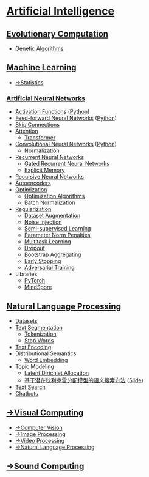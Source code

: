 # [Artificial Intelligence](Artificial%20Intelligence.md)
## [Evolutionary Computation](Evolutionary/README.md)
- [Genetic Algorithms](Evolutionary/Genetic/README.md)

## [Machine Learning](Machine%20Learning/README.md)
- [→Statistics](https://github.com/Chaoses-Ib/Statistics)

### [Artificial Neural Networks](Machine%20Learning/Neural%20Networks/README.md)
- [Activation Functions](Machine%20Learning/Neural%20Networks/Activation%20Functions.md) ([Python](Machine%20Learning/Neural%20Networks/Activation%20Functions.ipynb))
- [Feed-forward Neural Networks](Machine%20Learning/Neural%20Networks/Feed-forward.md) ([Python](Machine%20Learning/Neural%20Networks/Feed-forward.ipynb))
- [Skip Connections](Machine%20Learning/Neural%20Networks/Skip%20Connections/README.md)
- [Attention](Machine%20Learning/Neural%20Networks/Attention/README.md)
  - [Transformer](Machine%20Learning/Neural%20Networks/Attention/Transformer/README.md)
- [Convolutional Neural Networks](Machine%20Learning/Neural%20Networks/Convolutional/README.md) ([Python](Machine%20Learning/Neural%20Networks/Convolutional/README.ipynb))
  - [Normalization](Machine%20Learning/Neural%20Networks/Convolutional/Normalization.md)
- [Recurrent Neural Networks](Machine%20Learning/Neural%20Networks/Recurrent/README.md)
  - [Gated Recurrent Neural Networks](Machine%20Learning/Neural%20Networks/Recurrent/Gated/README.md)
  - [Explicit Memory](Machine%20Learning/Neural%20Networks/Recurrent/Explicit%20Memory.md)
- [Recursive Neural Networks](Machine%20Learning/Neural%20Networks/Recursive/README.md)
- [Autoencoders](Machine%20Learning/Neural%20Networks/Autoencoders/README.md)
- [Optimization](Machine%20Learning/Neural%20Networks/Optimization/README.md)
  - [Optimization Algorithms](Machine%20Learning/Neural%20Networks/Optimization/Algorithms.md)
  - [Batch Normalization](Machine%20Learning/Neural%20Networks/Optimization/Batch%20Normalization.md)
- [Regularization](Machine%20Learning/Neural%20Networks/Regularization/README.md)
  - [Dataset Augmentation](Machine%20Learning/Neural%20Networks/Regularization/Dataset%20Augmentation.md)
  - [Noise Injection](Machine%20Learning/Neural%20Networks/Regularization/Noise%20Injection.md)
  - [Semi-supervised Learning](Machine%20Learning/Neural%20Networks/Regularization/Semi-supervised%20Learning.md)
  - [Parameter Norm Penalties](Machine%20Learning/Neural%20Networks/Regularization/Parameter%20Norm%20Penalties.md)
  - [Multitask Learning](Machine%20Learning/Neural%20Networks/Regularization/Multitask%20Learning.md)
  - [Dropout](Machine%20Learning/Neural%20Networks/Regularization/Dropout.md)
  - [Bootstrap Aggregating](Machine%20Learning/Neural%20Networks/Regularization/Bootstrap%20Aggregating.md)
  - [Early Stopping](Machine%20Learning/Neural%20Networks/Regularization/Early%20Stopping.md)
  - [Adversarial Training](Machine%20Learning/Neural%20Networks/Regularization/Adversarial%20Training.md)
- Libraries
  - [PyTorch](Machine%20Learning/Neural%20Networks/PyTorch/README.md)
  - [MindSpore](Machine%20Learning/Neural%20Networks/MindSpore/README.md)

## [Natural Language Processing](NLP/README.md)
- [Datasets](NLP/Datasets.md)
- [Text Segmentation](NLP/Text%20Segmentation/README.md)
  - [Tokenization](NLP/Text%20Segmentation/Tokenization.md)
  - [Stop Words](NLP/Text%20Segmentation/Stop%20Words.md)
- [Text Encoding](NLP/Text%20Encoding.md)
- Distributional Semantics
  - [Word Embedding](NLP/Distributional%20Semantics/Word%20Embedding/README.md)
- [Topic Modeling](NLP/Topic%20Modeling/README.md)
  - [Latent Dirichlet Allocation](NLP/Topic%20Modeling/LDA.md)
  - [基于潜在狄利克雷分配模型的语义搜索方法](NLP/Topic%20Modeling/基于潜在狄利克雷分配模型的语义搜索方法/Paper.pdf) ([Slide](NLP/Topic%20Modeling/基于潜在狄利克雷分配模型的语义搜索方法/Slide.pdf))
- [Text Search](NLP/Text%20Search.md)
- [Chatbots](NLP/Chatbots.md)

## [→Visual Computing](https://github.com/Chaoses-Ib/VisualComputing)
- [→Computer Vision](https://github.com/Chaoses-Ib/VisualComputing#computer-vision)
- [→Image Processing](https://github.com/Chaoses-Ib/VisualComputing#image-processing)
- [→Video Processing](https://github.com/Chaoses-Ib/VisualComputing#video-processing)
- [→Natural Language Processing](https://github.com/Chaoses-Ib/VisualComputing#natural-language-processing)

## [→Sound Computing](https://github.com/Chaoses-Ib/SoundComputing)